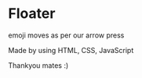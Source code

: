 # Floater

emoji moves as per our arrow press

Made by using HTML, CSS, JavaScript

Thankyou mates :)
